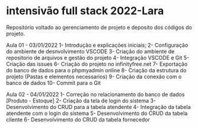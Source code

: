 # intensivão full stack 2022-Lara
Repositório voltado ao gerenciamento de projeto e deposito dos códigos do projeto.

Aula 01 - 03/01/2022
1- Introdução e explicações iniciais;
2- Configuração do ambiente de desnvolvimento VSCODE
3- Criação do ambiente de repositorio de arquivos e gestão do projeto
4- Integração VSCODE e Git
5- Criação das issues 
6- Criação do projeto no infinityfree.net
7- Exportação do banco de dados para o phpmyadmin online
8- Criação da estrutura do projeto (Pastas e elementos necessarios)
9- Criação da conexão com o banco de dados
10- Commit para o Git

Aula 02 - 04/01/2022
1- Correção no relacionamento do banco de dados [Produto - Estoque]
2- Criação da tela de login do sistema
3- Desenvolvimento do CRUD para a tabela atendente 
4- Integração da tabela atendente com o login do sistema
5- Desenvolvimento do CRUD da tabela cliente
6- Desenvolvimento do CRUD da tabela fornecedor
